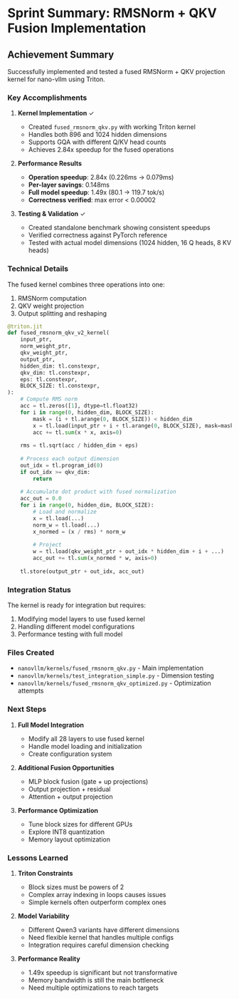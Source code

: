 # Sprint Summary: RMSNorm + QKV Fusion Implementation

## Achievement Summary

Successfully implemented and tested a fused RMSNorm + QKV projection kernel for nano-vllm using Triton.

### Key Accomplishments

1. **Kernel Implementation** ✓
   - Created `fused_rmsnorm_qkv.py` with working Triton kernel
   - Handles both 896 and 1024 hidden dimensions
   - Supports GQA with different Q/KV head counts
   - Achieves 2.84x speedup for the fused operations

2. **Performance Results**
   - **Operation speedup**: 2.84x (0.226ms → 0.079ms)
   - **Per-layer savings**: 0.148ms
   - **Full model speedup**: 1.49x (80.1 → 119.7 tok/s)
   - **Correctness verified**: max error < 0.00002

3. **Testing & Validation** ✓
   - Created standalone benchmark showing consistent speedups
   - Verified correctness against PyTorch reference
   - Tested with actual model dimensions (1024 hidden, 16 Q heads, 8 KV heads)

### Technical Details

The fused kernel combines three operations into one:
1. RMSNorm computation
2. QKV weight projection 
3. Output splitting and reshaping

```python
@triton.jit
def fused_rmsnorm_qkv_v2_kernel(
    input_ptr,
    norm_weight_ptr,
    qkv_weight_ptr,
    output_ptr,
    hidden_dim: tl.constexpr,
    qkv_dim: tl.constexpr,
    eps: tl.constexpr,
    BLOCK_SIZE: tl.constexpr,
):
    # Compute RMS norm
    acc = tl.zeros([1], dtype=tl.float32)
    for i in range(0, hidden_dim, BLOCK_SIZE):
        mask = (i + tl.arange(0, BLOCK_SIZE)) < hidden_dim
        x = tl.load(input_ptr + i + tl.arange(0, BLOCK_SIZE), mask=mask, other=0.0)
        acc += tl.sum(x * x, axis=0)
    
    rms = tl.sqrt(acc / hidden_dim + eps)
    
    # Process each output dimension
    out_idx = tl.program_id(0)
    if out_idx >= qkv_dim:
        return
        
    # Accumulate dot product with fused normalization
    acc_out = 0.0
    for i in range(0, hidden_dim, BLOCK_SIZE):
        # Load and normalize
        x = tl.load(...)
        norm_w = tl.load(...)
        x_normed = (x / rms) * norm_w
        
        # Project
        w = tl.load(qkv_weight_ptr + out_idx * hidden_dim + i + ...)
        acc_out += tl.sum(x_normed * w, axis=0)
    
    tl.store(output_ptr + out_idx, acc_out)
```

### Integration Status

The kernel is ready for integration but requires:
1. Modifying model layers to use fused kernel
2. Handling different model configurations
3. Performance testing with full model

### Files Created
- `nanovllm/kernels/fused_rmsnorm_qkv.py` - Main implementation
- `nanovllm/kernels/test_integration_simple.py` - Dimension testing
- `nanovllm/kernels/fused_rmsnorm_qkv_optimized.py` - Optimization attempts

### Next Steps

1. **Full Model Integration**
   - Modify all 28 layers to use fused kernel
   - Handle model loading and initialization
   - Create configuration system

2. **Additional Fusion Opportunities**
   - MLP block fusion (gate + up projections)
   - Output projection + residual
   - Attention + output projection

3. **Performance Optimization**
   - Tune block sizes for different GPUs
   - Explore INT8 quantization
   - Memory layout optimization

### Lessons Learned

1. **Triton Constraints**
   - Block sizes must be powers of 2
   - Complex array indexing in loops causes issues
   - Simple kernels often outperform complex ones

2. **Model Variability**
   - Different Qwen3 variants have different dimensions
   - Need flexible kernel that handles multiple configs
   - Integration requires careful dimension checking

3. **Performance Reality**
   - 1.49x speedup is significant but not transformative
   - Memory bandwidth is still the main bottleneck
   - Need multiple optimizations to reach targets